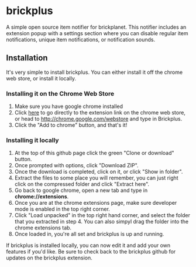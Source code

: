 # brickplus
A simple open source item notifier for brickplanet. This notifier includes an extension popup with a settings section where you can disable regular item notifications, unique item notifications, or notification sounds.

## Installation
It's very simple to install brickplus. You can either install it off the chrome web store, or install it locally.

### Installing it on the Chrome Web Store
1. Make sure you have google chrome installed
2. Click [here](https://chrome.google.com/webstore/detail/brickplus/odoakogeiklcilkjkpecmlchfkobpjjm) to go directly to the extension link on the chrome web store, or head to http://chrome.google.com/webstore and type in Brickplus.
3. Click the "Add to chrome" button, and that's it!

### Installing it locally
1. At the top of this github page click the green "Clone or download" button.
2. Once prompted with options, click "Download ZIP".
3. Once the download is completed, click on it, or click "Show in folder".
4. Extract the files to some place you will remember, you can just right click on the compressed folder and click "Extract here".
5. Go back to google chrome, open a new tab and type in **chrome://extensions**.
6. Once you are at the chrome extensions page, make sure developer mode is enabled in the top right corner.
7. Click "Load unpacked" in the top right hand corner, and select the folder that you extracted in step 4. You can also simpyl drag the folder into the chrome extensions tab.
8. Once loaded in, you're all set and brickplus is up and running.

If brickplus is installed locally, you can now edit it and add your own features if you'd like. Be sure to check back to the brickplus github for updates on the brickplus extension.
